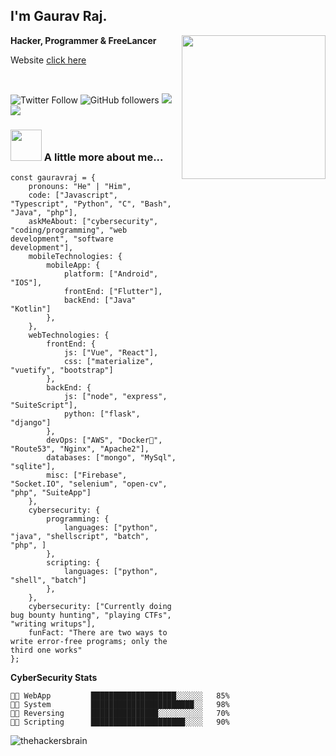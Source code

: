 <h2>I'm Gaurav Raj.</h2>
<img align='right' src="https://media.giphy.com/media/M9gbBd9nbDrOTu1Mqx/giphy.gif" width="230">
<p><b>Hacker, Programmer & FreeLancer</b></p>
<p>Website <a href="https://gauravraj.tech">click here</a></p><br>

![Twitter Follow](https://img.shields.io/twitter/follow/thehackersbrain?label=Follow)
![GitHub followers](https://img.shields.io/github/followers/thehackersbrain?label=Follow&style=social)
![](https://visitor-badge.glitch.me/badge?page_id=thehackersbrain.thehackersbrain)
![](https://img.shields.io/website?down_color=red&down_message=offline&up_color=green&up_message=online&url=https%3A%2F%2Fthehackersbrain.pythonanywhere.com%2F?style=flat&logo=appveyor)

### <img src="https://media.giphy.com/media/oVvhEYvWDvE1G/giphy.gif" width="50"> A little more about me...  

```
const gauravraj = {
    pronouns: "He" | "Him",
    code: ["Javascript", "Typescript", "Python", "C", "Bash", "Java", "php"],
    askMeAbout: ["cybersecurity", "coding/programming", "web development", "software development"],
    mobileTechnologies: {
        mobileApp: {
        	platform: ["Android", "IOS"],
        	frontEnd: ["Flutter"],
        	backEnd: ["Java" "Kotlin"]
        },
    },
    webTechnologies: {
        frontEnd: {
            js: ["Vue", "React"],
            css: ["materialize", "vuetify", "bootstrap"]
        },
        backEnd: {
            js: ["node", "express", "SuiteScript"],
            python: ["flask", "django"]
        },
        devOps: ["AWS", "Docker🐳", "Route53", "Nginx", "Apache2"],
        databases: ["mongo", "MySql", "sqlite"],
        misc: ["Firebase", "Socket.IO", "selenium", "open-cv", "php", "SuiteApp"]
    },
    cybersecurity: {
    	programming: {
    		languages: ["python", "java", "shellscript", "batch", "php", ]
    	},
    	scripting: {
    		languages: ["python", "shell", "batch"]
    	},
    },
    cybersecurity: ["Currently doing bug bounty hunting", "playing CTFs", "writing writups"],
    funFact: "There are two ways to write error-free programs; only the third one works"
};
```


**CyberSecurity Stats** 

```text
👨‍💻 WebApp         ███████████████████░░░░░░   85% 
👨‍💻 System         ███████████████████████░░   98%
👨‍💻 Reversing      ███████████████░░░░░░░░░░   70% 
👨‍💻 Scripting      █████████████████████░░░░   90%
```
<p align="left">
  <img src="https://github-readme-stats.vercel.app/api?username=thehackersbrain&show_icons=true" alt="thehackersbrain" /> 

</p>

